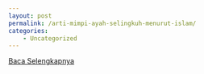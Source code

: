 ```yaml
---
layout: post
permalink: /arti-mimpi-ayah-selingkuh-menurut-islam/
categories:
    - Uncategorized
---
```


[Baca Selengkapnya](/05)